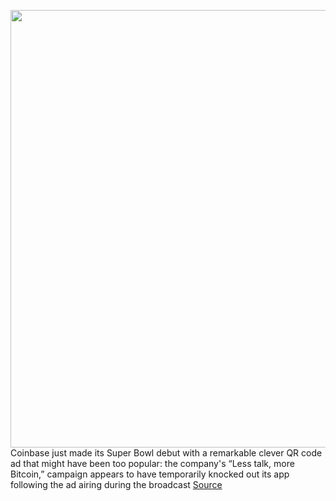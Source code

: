<img src='https://cdn.vox-cdn.com/thumbor/WQYz3toBQeaerdgQC-Yc8tamDII=/0x0:1170x2532/1200x0/filters:focal(0x0:1170x2532):no_upscale()/cdn.vox-cdn.com/uploads/chorus_asset/file/23239755/Image_from_iOS.png' width='700px' /><br/>
Coinbase just made its Super Bowl debut with a remarkable clever QR code ad that might have been too popular: the company's “Less talk, more Bitcoin,” campaign appears to have temporarily knocked out its app following the ad airing during the broadcast
<a href='https://www.theverge.com/2022/2/13/22932397/coinbases-qr-code-super-bowl-ad-app-crash'> Source <a/>